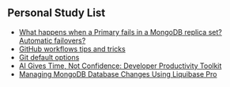 ## Personal Study List
<!-- BLOG-POST-LIST:START -->
- [What happens when a Primary fails in a MongoDB replica set? Automatic failovers?](https://foojay.io/today/what-happens-when-a-primary-fails-in-a-mongodb-replica-set-automatic-failovers/)
- [GitHub workflows tips and tricks](https://foojay.io/today/github-workflows-tips-and-tricks/)
- [Git default options](https://foojay.io/today/git-default-options/)
- [AI Gives Time, Not Confidence: Developer Productivity Toolkit](https://foojay.io/today/ai-gives-time-not-confidence-developer-productivity-toolkit/)
- [Managing MongoDB Database Changes Using Liquibase Pro](https://foojay.io/today/managing-mongodb-database-changes-using-liquibase-pro/)
<!-- BLOG-POST-LIST:END -->  
